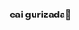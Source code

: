 ### eai gurizada👋

<!--
**EduardoReis13/EduardoReis13** is a ✨ _special_ ✨ repository because its `README.md` (this file) appears on your GitHub profile.

### Here are some ideas to get you started:

 * 🔭 Calistênico e futuro MR.Olympia
 * 🌱 Téc.Informática
 * 📫 eduardoreisrodrigues3@gmail.com
 * 😄 Pronouns: ACA/DEMIA
 * ⚡

